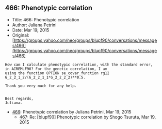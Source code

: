 ## 466: Phenotypic correlation

- Title: 466: Phenotypic correlation
- Author: Juliana Petrini
- Date: Mar 19, 2015
- Original: [https://groups.yahoo.com/neo/groups/blupf90/conversations/messages/466](https://groups.yahoo.com/neo/groups/blupf90/conversations/messages/466)

```
How can I calculate phenotypic correlation, with the standard error, in AIREMLF90? For the genetic correlation, I am
using the function OPTION se_covar_function rg12 G_2_2_1_2/(G_2_2_1_1*G_2_2_2_2)**0.5. 
 
Thank you very much for any help. 


Best regards,
Juliana. 
```

- [466](0466.md): Phenotypic correlation by Juliana Petrini, Mar 19, 2015
    - [467](0467.md): Re: [blupf90] Phenotypic correlation by Shogo Tsuruta, Mar 19, 2015
